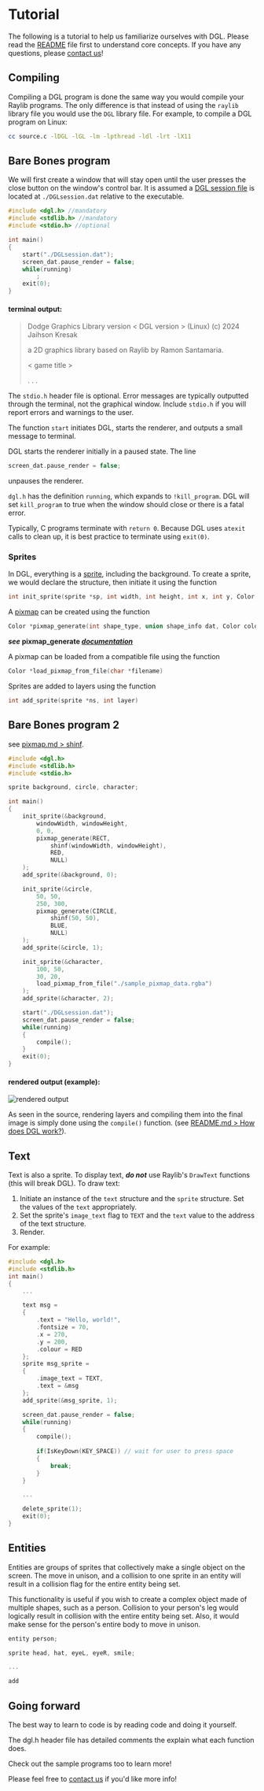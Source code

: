 # Tutorial

The following is a tutorial to help us familiarize ourselves with DGL. Please read the [README](../README.md) file first to understand core concepts. If you have any questions, please [contact us](../README.md#contact)!

## Compiling

Compiling a DGL program is done the same way you would compile your Raylib programs. The only difference is that instead of using the `raylib` library file you would use the `DGL` library file. For example, to compile a DGL program on Linux:

```sh
cc source.c -lDGL -lGL -lm -lpthread -ldl -lrt -lX11
```

## Bare Bones program

We will first create a window that will stay open until the user presses the close button on the window's control bar. It is assumed a [DGL session file](../README.md#dgl-session-file) is located at `./DGLsession.dat` relative to the executable.

```c
#include <dgl.h> //mandatory
#include <stdlib.h> //mandatory
#include <stdio.h> //optional

int main()
{
    start("./DGLsession.dat");
    screen_dat.pause_render = false;
    while(running)
        ;
    exit(0);
}
```

#### terminal output:

> Dodge Graphics Library version < DGL version > (Linux) (c) 2024 Jaihson Kresak
>
> a 2D graphics library based on Raylib by Ramon Santamaria.
>
> < game title >
>
> . . .

The `stdio.h` header file is optional. Error messages are typically outputted through the terminal, not the graphical window. Include `stdio.h` if you will report errors and warnings to the user.

The function `start` initiates DGL, starts the renderer, and outputs a small message to terminal.

DGL starts the renderer initially in a paused state. The line

``` c
screen_dat.pause_render = false;
```

unpauses the renderer.

`dgl.h` has the definition `running`, which expands to `!kill_program`. DGL will set `kill_program` to true when the window should close or there is a fatal error.

Typically, C programs terminate with `return 0`. Because DGL uses `atexit` calls to clean up, it is best practice to terminate using `exit(0)`.

### Sprites

In DGL, everything is a [sprite](../README.md#sprites), including the background. To create a sprite, we would declare the structure, then initiate it using the function

```c
int init_sprite(sprite *sp, int width, int height, int x, int y, Color *pixmap)
```

A [pixmap](../README.md#definitions) can be created using the function

```c
Color *pixmap_generate(int shape_type, union shape_info dat, Color colour, Color *out)
```

***see* pixmap_generate [*documentation*](./pixmap.md)**

A pixmap can be loaded from a compatible file using the function

```c
Color *load_pixmap_from_file(char *filename)
```

Sprites are added to layers using the function

```c
int add_sprite(sprite *ns, int layer)
```

## Bare Bones program 2

see [pixmap.md > shinf](./pixmap.md#shinf).

```c
#include <dgl.h>
#include <stdlib.h> 
#include <stdio.h> 

sprite background, circle, character;

int main()
{
    init_sprite(&background, 
        windowWidth, windowHeight, 
        0, 0, 
        pixmap_generate(RECT, 
            shinf(windowWidth, windowHeight), 
            RED,
            NULL)
    );
    add_sprite(&background, 0);

    init_sprite(&circle, 
        50, 50, 
        250, 300, 
        pixmap_generate(CIRCLE, 
            shinf(50, 50), 
            BLUE,
            NULL)
    );
    add_sprite(&circle, 1);

    init_sprite(&character, 
        100, 50, 
        30, 20, 
        load_pixmap_from_file("./sample_pixmap_data.rgba")
    );
    add_sprite(&character, 2);

    start("./DGLsession.dat");
    screen_dat.pause_render = false;
    while(running)
    {
        compile();
    }
    exit(0);
}
```

#### rendered output (example):

![rendered output](./media/barebones2-1.png)

As seen in the source, rendering layers and compiling them into the final image is simply done using the `compile()` function. (see [README.md > How does DGL work?](../README.md#how-does-dgl-work)).

## Text

Text is also a sprite. To display text, ***do not*** use Raylib's `DrawText` functions (this will break DGL). To draw text:

1. Initiate an instance of the `text` structure and the `sprite` structure. Set the values of the `text` appropriately.
2. Set the sprite's `image_text` flag to `TEXT` and the `text` value to the address of the text structure.
3. Render.

For example:

```c
#include <dgl.h>
#include <stdlib.h>
int main()
{
    ...

    text msg = 
    {
        .text = "Hello, world!",
        .fontsize = 70,
        .x = 270,
        .y = 200,
        .colour = RED
    };
    sprite msg_sprite = 
    {
        .image_text = TEXT,
        .text = &msg
    };
    add_sprite(&msg_sprite, 1);

    screen_dat.pause_render = false;
    while(running)
    {
        compile();
        
        if(IsKeyDown(KEY_SPACE)) // wait for user to press space
        {
            break;
        }
    }

    ...

    delete_sprite(1);
    exit(0);
}
```

## Entities

Entities are groups of sprites that collectively make a single object on the screen. The move in unison, and a collision to one sprite in an entity will result in a collision flag for the entire entity being set.

This functionality is useful if you wish to create a complex object made of multiple shapes, such as a person. Collision to your person's leg would logically result in collision with the entire entity being set. Also, it would make sense for the person's entire body to move in unison.

```c
entity person;

sprite head, hat, eyeL, eyeR, smile;

...

add
```

## Going forward

The best way to learn to code is by reading code and doing it yourself.

The dgl.h header file has detailed comments the explain what each function does.

Check out the sample programs too to learn more!

Please feel free to [contact us](../README.md#contact) if you'd like more info!
